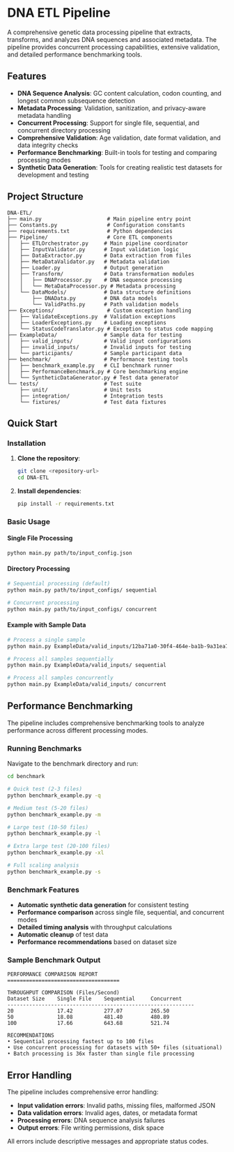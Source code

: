 # DNA ETL Pipeline

A comprehensive genetic data processing pipeline that extracts, transforms, and analyzes DNA sequences and associated metadata. The pipeline provides concurrent processing capabilities, extensive validation, and detailed performance benchmarking tools.

## Features

- **DNA Sequence Analysis**: GC content calculation, codon counting, and longest common subsequence detection
- **Metadata Processing**: Validation, sanitization, and privacy-aware metadata handling
- **Concurrent Processing**: Support for single file, sequential, and concurrent directory processing
- **Comprehensive Validation**: Age validation, date format validation, and data integrity checks
- **Performance Benchmarking**: Built-in tools for testing and comparing processing modes
- **Synthetic Data Generation**: Tools for creating realistic test datasets for development and testing

## Project Structure

```
DNA-ETL/
├── main.py                     # Main pipeline entry point
├── Constants.py                # Configuration constants
├── requirements.txt            # Python dependencies
├── Pipeline/                   # Core ETL components
│   ├── ETLOrchestrator.py     # Main pipeline coordinator
│   ├── InputValidator.py      # Input validation logic
│   ├── DataExtractor.py       # Data extraction from files
│   ├── MetaDataValidator.py   # Metadata validation
│   ├── Loader.py              # Output generation
│   ├── Transform/             # Data transformation modules
│   │   ├── DNAProcessor.py    # DNA sequence processing
│   │   └── MetaDataProcessor.py # Metadata processing
│   └── DataModels/            # Data structure definitions
│       ├── DNAData.py         # DNA data models
│       └── ValidPaths.py      # Path validation models
├── Exceptions/                 # Custom exception handling
│   ├── ValidateExceptions.py  # Validation exceptions
│   ├── LoaderExceptions.py    # Loading exceptions
│   └── StatusCodeTranslator.py # Exception to status code mapping
├── ExampleData/               # Sample data for testing
│   ├── valid_inputs/          # Valid input configurations
│   ├── invalid_inputs/        # Invalid inputs for testing
│   └── participants/          # Sample participant data
├── benchmark/                 # Performance testing tools
│   ├── benchmark_example.py   # CLI benchmark runner
│   ├── PerformanceBenchmark.py # Core benchmarking engine
│   └── SyntheticDataGenerator.py # Test data generator
└── tests/                     # Test suite
    ├── unit/                  # Unit tests
    ├── integration/           # Integration tests
    └── fixtures/              # Test data fixtures
```

## Quick Start

### Installation

1. **Clone the repository**:
   ```bash
   git clone <repository-url>
   cd DNA-ETL
   ```

2. **Install dependencies**:
   ```bash
   pip install -r requirements.txt
   ```

### Basic Usage

#### Single File Processing
```bash
python main.py path/to/input_config.json
```

#### Directory Processing
```bash
# Sequential processing (default)
python main.py path/to/input_configs/ sequential

# Concurrent processing
python main.py path/to/input_configs/ concurrent
```

#### Example with Sample Data
```bash
# Process a single sample
python main.py ExampleData/valid_inputs/12ba71a0-30f4-464e-ba1b-9a31ea7d35fc_input.json

# Process all samples sequentially
python main.py ExampleData/valid_inputs/ sequential

# Process all samples concurrently
python main.py ExampleData/valid_inputs/ concurrent
```

## Performance Benchmarking

The pipeline includes comprehensive benchmarking tools to analyze performance across different processing modes.

### Running Benchmarks

Navigate to the benchmark directory and run:

```bash
cd benchmark

# Quick test (2-3 files)
python benchmark_example.py -q

# Medium test (5-20 files)
python benchmark_example.py -m

# Large test (10-50 files)
python benchmark_example.py -l

# Extra large test (20-100 files)
python benchmark_example.py -xl

# Full scaling analysis
python benchmark_example.py -s
```

### Benchmark Features

- **Automatic synthetic data generation** for consistent testing
- **Performance comparison** across single file, sequential, and concurrent modes
- **Detailed timing analysis** with throughput calculations
- **Automatic cleanup** of test data
- **Performance recommendations** based on dataset size

### Sample Benchmark Output

```
PERFORMANCE COMPARISON REPORT
====================================

THROUGHPUT COMPARISON (Files/Second)
Dataset Size    Single File    Sequential     Concurrent     
------------------------------------------------------------
20              17.42          277.07         265.50         
50              18.08          481.40         480.89         
100             17.66          643.68         521.74         

RECOMMENDATIONS
• Sequential processing fastest up to 100 files
• Use concurrent processing for datasets with 50+ files (situational)
• Batch processing is 36x faster than single file processing
```

## Error Handling

The pipeline includes comprehensive error handling:

- **Input validation errors**: Invalid paths, missing files, malformed JSON
- **Data validation errors**: Invalid ages, dates, or metadata format
- **Processing errors**: DNA sequence analysis failures
- **Output errors**: File writing permissions, disk space

All errors include descriptive messages and appropriate status codes.